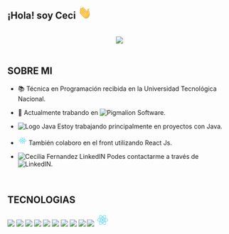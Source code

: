 
<div>
<h2> <strong> ¡Hola! soy Ceci </strong><img src="https://github.com/ABSphreak/ABSphreak/blob/master/gifs/Hi.gif" width="30"></h2>
</div>
<br/>
<div align="center" > <img src="https://user-images.githubusercontent.com/71801223/218316675-6de62755-bc77-44b2-a057-9036c3f701ac.png"/> </div>
<div >
<br/>

 ## SOBRE MI
  
- 📚 Técnica en Programación recibida en la Universidad Tecnológica Nacional. 
  
- 💼 Actualmente trabando en ![Pigmalion Software](https://www.pigmalion.com.ar/).
  
- <img alt="Logo Java" src='https://github.com/MarikIshtar007/MarikIshtar007/blob/master/images/java.svg' width='20'/> Estoy trabajando principalmente en proyectos con Java.
  
- <img alt="Logo React" height="20" src="https://raw.githubusercontent.com/github/explore/80688e429a7d4ef2fca1e82350fe8e3517d3494d/topics/react/react.png"> También colaboro en el front utilizando React Js.
  
- <img alt="Cecilia Fernandez LinkedIN" width="18px" src="https://icongr.am/fontawesome/linkedin.svg?size=128&color=70c8ff"/> Podes contactarme a través de ![LinkedIN](https://www.linkedin.com/in/cecilia-fz/).

</div>

<br />

## TECNOLOGIAS
<img src='https://github.com/MarikIshtar007/MarikIshtar007/blob/master/images/java.svg' width='30'/> <img height="30" src="https://user-images.githubusercontent.com/25181517/183891303-41f257f8-6b3d-487c-aa56-c497b880d0fb.png">  <img height="30" src="https://user-images.githubusercontent.com/25181517/183892781-61ed6416-4a2c-4061-8240-e6a23e1d7b09.png"> <img height="30" src="https://user-images.githubusercontent.com/25181517/117207493-49665200-adf4-11eb-808e-a9c0fcc2a0a0.png">  <img height="30" src="https://user-images.githubusercontent.com/25181517/121405754-b4f48f80-c95d-11eb-8893-fc325bde617f.png">  <img height="30" src="https://user-images.githubusercontent.com/25181517/192109061-e138ca71-337c-4019-8d42-4792fdaa7128.png">  <img height="30" src="https://user-images.githubusercontent.com/25181517/192106073-90fffafe-3562-4ff9-a37e-c77a2da0ff58.png">  <img height="30" src="https://user-images.githubusercontent.com/25181517/117208736-bdedc080-adf5-11eb-912f-61c7d43705f6.png"> <img height="30" src="https://user-images.githubusercontent.com/25181517/183896128-ec99105a-ec1a-4d85-b08b-1aa1620b2046.png">  <img height="30" src="https://user-images.githubusercontent.com/25181517/117447155-6a868a00-af3d-11eb-9cfe-245df15c9f3f.png">  <img height="30" src="https://raw.githubusercontent.com/github/explore/80688e429a7d4ef2fca1e82350fe8e3517d3494d/topics/react/react.png">






<!--
**Cecifz/Cecifz** is a ✨ _special_ ✨ repository because its `README.md` (this file) appears on your GitHub profile.
<img src="https://i.imgur.com/dTYwdG1.gif" alt="Welcome!" width="300"/>
<div align="center">
<h3>  Welcome to my GitHub! </h3>
</div>
https://github.com/marwin1991/profile-technology-icons/blob/main/README.md#-c
![Cecifz's github stats](https://github-readme-stats.vercel.app/api?username=Cecifz&show_icons=true&hide_border=true)

Here are some ideas to get you started:

- 🔭 I’m currently working on ...
- 🌱 I’m currently learning ...
- 👯 I’m looking to collaborate on ...
- 🤔 I’m looking for help with ...
- 💬 Ask me about ...
- 📫 How to reach me: ...
- 😄 Pronouns: ...
- ⚡ Fun fact: ...
![footer](https://capsule-render.vercel.app/api?type=slice&color=B897FF&height=50&section=footer)
-->


